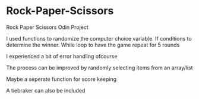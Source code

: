 # Rock-Paper-Scissors
Rock Paper Scissors Odin Project

I used 
functions to randomize the computer choice variable.
If conditions to determine the winner.
While loop to have the game repeat for 5 rounds


I experienced a bit of error handling ofcourse

The process can be improved by randomly selecting items from an array/list

Maybe a seperate function for score keeping

A tiebraker can also be included